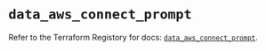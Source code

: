 # `data_aws_connect_prompt`

Refer to the Terraform Registory for docs: [`data_aws_connect_prompt`](https://registry.terraform.io/providers/hashicorp/aws/3.76.1/docs/data-sources/connect_prompt).
